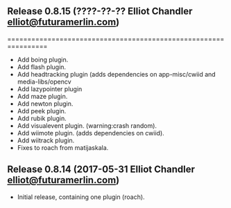 ## Release 0.8.15 (????-??-?? Elliot Chandler <elliot@futuramerlin.com>)
================================================================

- Add boing plugin.
- Add flash plugin.
- Add headtracking plugin (adds dependencies on app-misc/cwiid and media-libs/opencv
- Add lazypointer plugin 
- Add maze plugin.
- Add newton plugin.
- Add peek plugin.
- Add rubik plugin.
- Add visualevent plugin. (warning:crash random).
- Add wiimote plugin. (adds dependencies on cwiid).
- Add wiitrack plugin.
- Fixes to roach from matijaskala.

## Release 0.8.14 (2017-05-31 Elliot Chandler <elliot@futuramerlin.com>)

- Initial release, containing one plugin (roach).
